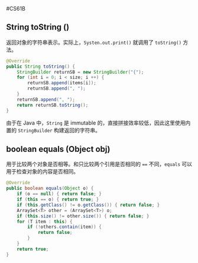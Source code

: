 #CS61B 
## String toString ()
返回对象的字符串表示。实际上，`Systen.out.print()` 就调用了 `toString()` 方法。
```java
@Override
public String toString() {
	StringBuilder returnSB = new StringBuilder("{");
	for (int i = 0; i < size; i ++) {
		returnSB.append(items[i]);
		returnSB.append(", ");
	}
	returnSB.append(", ");
	return returnSB.toString();
}
```
由于在 Java 中，`String` 是 immutable 的，直接拼接效率较低，因此这里使用内置的 `StringBuilder` 构建返回的字符串。

## boolean equals (Object obj)
用于比较两个对象是否相等。和只比较两个引用是否相同的 `==` 不同，`equals` 可以用于检查对象的内容是否相同。
```java
@Override 
public boolean equals(Object o) {
	if (o == null) { return false; }
	if (this == o) { return true; }
	if (this.getClass() != o.getClass()) { return false; }
	ArraySet<T> other = (ArraySet<T>) o;
	if (this.size() != other.size()) { return false; }
	for (T item : this) {
		if (!others.contain(item)) {
			return false;
		}
	}
	return true;
}
```
